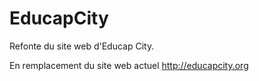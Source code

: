 # EducapCity
Refonte du site web d'Educap City.

En remplacement du site web actuel http://educapcity.org
